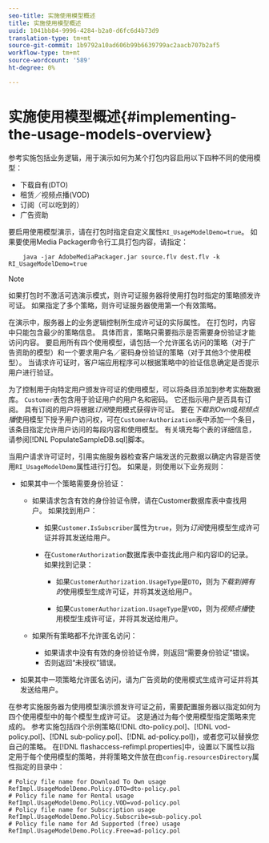 ```yaml
---
seo-title: 实施使用模型概述
title: 实施使用模型概述
uuid: 1041bb84-9996-4284-b2a0-d6fc6d4b73d9
translation-type: tm+mt
source-git-commit: 1b9792a10ad606b99b6639799ac2aacb707b2af5
workflow-type: tm+mt
source-wordcount: '589'
ht-degree: 0%

---
```



# 实施使用模型概述{#implementing-the-usage-models-overview}

参考实施包括业务逻辑，用于演示如何为某个打包内容启用以下四种不同的使用模型：

* 下载自有(DTO)
* 租赁／视频点播(VOD)
* 订阅（可以吃到的）
* 广告资助

要启用使用模型演示，请在打包时指定自定义属性`RI_UsageModelDemo=true`。 如果要使用Media Packager命令行工具打包内容，请指定：

```
    java -jar AdobeMediaPackager.jar source.flv dest.flv -k RI_UsageModelDemo=true
```

>[!NOTE]
>
>如果打包时不激活可选演示模式，则许可证服务器将使用打包时指定的策略颁发许可证。 如果指定了多个策略，则许可证服务器使用第一个有效策略。

在演示中，服务器上的业务逻辑控制所生成许可证的实际属性。 在打包时，内容中只能包含最少的策略信息。 具体而言，策略只需要指示是否需要身份验证才能访问内容。 要启用所有四个使用模型，请包括一个允许匿名访问的策略（对于广告资助的模型）和一个要求用户名／密码身份验证的策略（对于其他3个使用模型）。 当请求许可证时，客户端应用程序可以根据策略中的验证信息确定是否提示用户进行验证。

为了控制用于向特定用户颁发许可证的使用模型，可以将条目添加到参考实施数据库。 `Customer`表包含用于验证用户的用户名和密码。 它还指示用户是否具有订阅。 具有订阅的用户将根据&#x200B;*订阅*&#x200B;使用模式获得许可证。 要在&#x200B;*下载到Own*&#x200B;或&#x200B;*视频点播*&#x200B;使用模型下授予用户访问权，可在`CustomerAuthorization`表中添加一个条目，该条目指定允许用户访问的每段内容和使用模型。 有关填充每个表的详细信息，请参阅[!DNL PopulateSampleDB.sql]脚本。

当用户请求许可证时，引用实施服务器检查客户端发送的元数据以确定内容是否使用`RI_UsageModelDemo`属性进行打包。 如果是，则使用以下业务规则：

* 如果其中一个策略需要身份验证：

   * 如果请求包含有效的身份验证令牌，请在Customer数据库表中查找用户。 如果找到用户：

      * 如果`Customer.IsSubscriber`属性为`true`，则为&#x200B;*订阅*&#x200B;使用模型生成许可证并将其发送给用户。

      * 在`CustomerAuthorization`数据库表中查找此用户和内容ID的记录。 如果找到记录：

         * 如果`CustomerAuthorization.UsageType`是`DTO`，则为&#x200B;*下载到拥有的*&#x200B;使用模型生成许可证，并将其发送给用户。

         * 如果`CustomerAuthorization.UsageType`是`VOD`，则为&#x200B;*视频点播*&#x200B;使用模型生成许可证，并将其发送给用户。
   * 如果所有策略都不允许匿名访问：

      * 如果请求中没有有效的身份验证令牌，则返回“需要身份验证”错误。
      * 否则返回“未授权”错误。


* 如果其中一项策略允许匿名访问，请为广告资助的使用模式生成许可证并将其发送给用户。

在参考实施服务器为使用模型演示颁发许可证之前，需要配置服务器以指定如何为四个使用模型中的每个模型生成许可证。 这是通过为每个使用模型指定策略来完成的。 参考实施包括四个示例策略([!DNL dto-policy.pol]、[!DNL vod-policy.pol]、[!DNL sub-policy.pol]、[!DNL ad-policy.pol])，或者您可以替换您自己的策略。 在[!DNL flashaccess-refimpl.properties]中，设置以下属性以指定用于每个使用模型的策略，并将策略文件放在由`config.resourcesDirectory`属性指定的目录中：

```
# Policy file name for Download To Own usage  
RefImpl.UsageModelDemo.Policy.DTO=dto-policy.pol  
# Policy file name for Rental usage  
RefImpl.UsageModelDemo.Policy.VOD=vod-policy.pol  
# Policy file name for Subscription usage  
RefImpl.UsageModelDemo.Policy.Subscribe=sub-policy.pol  
# Policy file name for Ad Supported (free) usage  
RefImpl.UsageModelDemo.Policy.Free=ad-policy.pol
```

